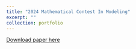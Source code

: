 ```yaml
---
title: "2024 Mathematical Contest In Modeling"
excerpt: ""
collection: portfolio
---
```


[Download paper here](http://yangyiqu.github.io/files/MCM2024.pdf)